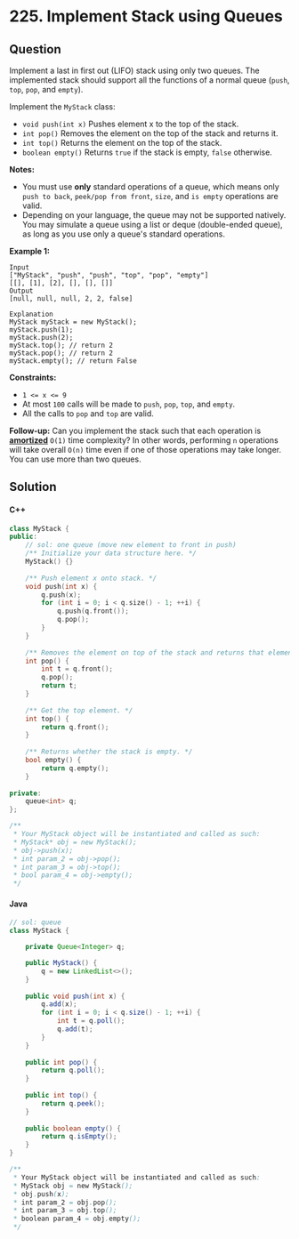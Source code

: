 # 225. Implement Stack using Queues

## Question

Implement a last in first out (LIFO) stack using only two queues. The implemented stack should support all the functions of a normal queue (`push`, `top`, `pop`, and `empty`).

Implement the `MyStack` class:

* `void push(int x)` Pushes element x to the top of the stack.
* `int pop()` Removes the element on the top of the stack and returns it.
* `int top()` Returns the element on the top of the stack.
* `boolean empty()` Returns `true` if the stack is empty, `false` otherwise.

**Notes:**

* You must use **only** standard operations of a queue, which means only `push to back`, `peek/pop from front`, `size`, and `is empty` operations are valid.
* Depending on your language, the queue may not be supported natively. You may simulate a queue using a list or deque (double-ended queue), as long as you use only a queue's standard operations.

**Example 1:**

```
Input
["MyStack", "push", "push", "top", "pop", "empty"]
[[], [1], [2], [], [], []]
Output
[null, null, null, 2, 2, false]

Explanation
MyStack myStack = new MyStack();
myStack.push(1);
myStack.push(2);
myStack.top(); // return 2
myStack.pop(); // return 2
myStack.empty(); // return False
```

**Constraints:**

* `1 <= x <= 9`
* At most `100` calls will be made to `push`, `pop`, `top`, and `empty`.
* All the calls to `pop` and `top` are valid.

**Follow-up:** Can you implement the stack such that each operation is [**amortized**](https://en.wikipedia.org/wiki/Amortized\_analysis) `O(1)` time complexity? In other words, performing `n` operations will take overall `O(n)` time even if one of those operations may take longer. You can use more than two queues.

## Solution

#### C++

```cpp
class MyStack {
public:
    // sol: one queue (move new element to front in push)
    /** Initialize your data structure here. */
    MyStack() {}
    
    /** Push element x onto stack. */
    void push(int x) {
        q.push(x);
        for (int i = 0; i < q.size() - 1; ++i) {
            q.push(q.front());
            q.pop();
        }
    }
    
    /** Removes the element on top of the stack and returns that element. */
    int pop() {
        int t = q.front();
        q.pop();
        return t;
    }
    
    /** Get the top element. */
    int top() {
        return q.front();
    }
    
    /** Returns whether the stack is empty. */
    bool empty() {
        return q.empty();
    }
    
private:
    queue<int> q;
};

/**
 * Your MyStack object will be instantiated and called as such:
 * MyStack* obj = new MyStack();
 * obj->push(x);
 * int param_2 = obj->pop();
 * int param_3 = obj->top();
 * bool param_4 = obj->empty();
 */
```

#### Java

```java
// sol: queue
class MyStack {

    private Queue<Integer> q;

    public MyStack() {
        q = new LinkedList<>();
    }
    
    public void push(int x) {
        q.add(x);
        for (int i = 0; i < q.size() - 1; ++i) {
            int t = q.poll();
            q.add(t);
        }
    }
    
    public int pop() {
        return q.poll();
    }
    
    public int top() {
        return q.peek();
    }
    
    public boolean empty() {
        return q.isEmpty();
    }
}

/**
 * Your MyStack object will be instantiated and called as such:
 * MyStack obj = new MyStack();
 * obj.push(x);
 * int param_2 = obj.pop();
 * int param_3 = obj.top();
 * boolean param_4 = obj.empty();
 */
```
